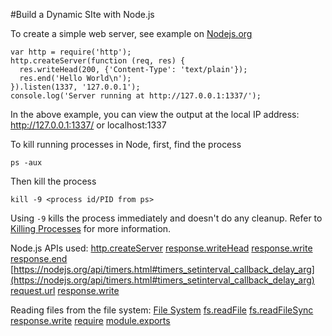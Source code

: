 #Build a Dynamic SIte with Node.js

To create a simple web server, see example on [Nodejs.org](https://nodejs.org)
```
var http = require('http');
http.createServer(function (req, res) {
  res.writeHead(200, {'Content-Type': 'text/plain'});
  res.end('Hello World\n');
}).listen(1337, '127.0.0.1');
console.log('Server running at http://127.0.0.1:1337/');
```
In the above example, you can view the output at the local IP address: http://127.0.0.1:1337/ or localhost:1337

To kill running processes in Node, first, find the process
```
ps -aux
```
Then kill the process
```
kill -9 <process id/PID from ps>
```
Using `-9` kills the process immediately and doesn't do any cleanup.
Refer to [Killing Processes](https://teamtreehouse.com/library/console-foundations/processes/killing-processes) for more information.



Node.js APIs used:
[http.createServer](https://nodejs.org/api/http.html#http_http_createserver_requestlistener)
[response.writeHead](https://nodejs.org/api/http.html#http_response_writehead_statuscode_statusmessage_headers)
[response.write](https://nodejs.org/api/http.html#http_response_write_chunk_encoding_callback)
[response.end](https://nodejs.org/api/http.html#http_response_end_data_encoding_callback)
[https://nodejs.org/api/timers.html#timers_setinterval_callback_delay_arg](https://nodejs.org/api/timers.html#timers_setinterval_callback_delay_arg)
[request.url](https://nodejs.org/api/http.html#http_message_url)
[response.write](https://nodejs.org/api/http.html#http_response_write_chunk_encoding_callback)

Reading files from the file system:
[File System](https://nodejs.org/api/fs.html)
[fs.readFile](https://nodejs.org/api/fs.html#fs_fs_readfile_filename_options_callback)
[fs.readFileSync](https://nodejs.org/api/fs.html#fs_fs_readfilesync_filename_options)
[response.write](https://nodejs.org/api/http.html#http_response_write_chunk_encoding_callback)
[require](https://nodejs.org/api/modules.html#modules_modules)
[module.exports](https://nodejs.org/api/modules.html#modules_module_exports)
